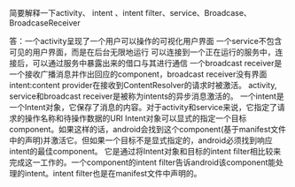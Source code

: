 简要解释一下activity、 intent 、intent filter、service、Broadcase、BroadcaseReceiver

答：一个activity呈现了一个用户可以操作的可视化用户界面
一个service不包含可见的用户界面，而是在后台无限地运行
可以连接到一个正在运行的服务中，连接后，可以通过服务中暴露出来的借口与其进行通信
一个broadcast receiver是一个接收广播消息并作出回应的component，broadcast receiver没有界面
intent:content provider在接收到ContentResolver的请求时被激活。
activity, service和broadcast receiver是被称为intents的异步消息激活的。
一个intent是一个Intent对象，它保存了消息的内容。对于activity和service来说，它指定了请求的操作名称和待操作数据的URI
Intent对象可以显式的指定一个目标component。如果这样的话，android会找到这个component(基于manifest文件中的声明)并激活它。但如果一个目标不是显式指定的，android必须找到响应intent的最佳component。
它是通过将Intent对象和目标的intent filter相比较来完成这一工作的。一个component的intent filter告诉android该component能处理的intent。intent filter也是在manifest文件中声明的。

　　
